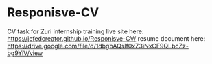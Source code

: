 # Responisve-CV
CV task for Zuri internship training
live site here: https://jefedcreator.github.io/Responisve-CV/
resume document here: https://drive.google.com/file/d/1dbgbAQslf0xZ3iNxCF9QLbcZz-bg9YiV/view
